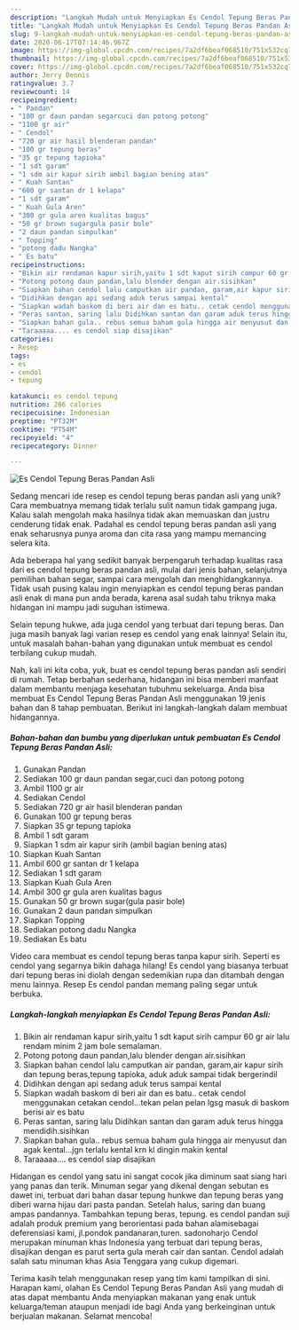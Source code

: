```yaml
---
description: "Langkah Mudah untuk Menyiapkan Es Cendol Tepung Beras Pandan Asli yang Enak"
title: "Langkah Mudah untuk Menyiapkan Es Cendol Tepung Beras Pandan Asli yang Enak"
slug: 9-langkah-mudah-untuk-menyiapkan-es-cendol-tepung-beras-pandan-asli-yang-enak
date: 2020-06-17T07:14:46.967Z
image: https://img-global.cpcdn.com/recipes/7a2df6beaf068510/751x532cq70/es-cendol-tepung-beras-pandan-asli-foto-resep-utama.jpg
thumbnail: https://img-global.cpcdn.com/recipes/7a2df6beaf068510/751x532cq70/es-cendol-tepung-beras-pandan-asli-foto-resep-utama.jpg
cover: https://img-global.cpcdn.com/recipes/7a2df6beaf068510/751x532cq70/es-cendol-tepung-beras-pandan-asli-foto-resep-utama.jpg
author: Jerry Dennis
ratingvalue: 3.7
reviewcount: 14
recipeingredient:
- " Pandan"
- "100 gr daun pandan segarcuci dan potong potong"
- "1100 gr air"
- " Cendol"
- "720 gr air hasil blenderan pandan"
- "100 gr tepung beras"
- "35 gr tepung tapioka"
- "1 sdt garam"
- "1 sdm air kapur sirih ambil bagian bening atas"
- " Kuah Santan"
- "600 gr santan dr 1 kelapa"
- "1 sdt garam"
- " Kuah Gula Aren"
- "300 gr gula aren kualitas bagus"
- "50 gr brown sugargula pasir bole"
- "2 daun pandan simpulkan"
- " Topping"
- "potong dadu Nangka"
- " Es batu"
recipeinstructions:
- "Bikin air rendaman kapur sirih,yaitu 1 sdt kaput sirih campur 60 gr air lalu rendam minim 2 jam bole semalaman."
- "Potong potong daun pandan,lalu blender dengan air.sisihkan"
- "Siapkan bahan cendol lalu camputkan air pandan, garam,air kapur sirih dan tepung beras,tepung tapioka, aduk aduk sampai tidak bergerindil"
- "Didihkan dengan api sedang aduk terus sampai kental"
- "Siapkan wadah baskom di beri air dan es batu.. cetak cendol menggunakan cetakan cendol...tekan pelan pelan lgsg masuk di baskom berisi air es batu"
- "Peras santan, saring lalu Didihkan santan dan garam aduk terus hingga mendidih.sisihkan"
- "Siapkan bahan gula.. rebus semua baham gula hingga air menyusut dan agak kental...jgn terlalu kental krn kl dingin makin kental"
- "Taraaaaa.... es cendol siap disajikan"
categories:
- Resep
tags:
- es
- cendol
- tepung

katakunci: es cendol tepung 
nutrition: 266 calories
recipecuisine: Indonesian
preptime: "PT32M"
cooktime: "PT54M"
recipeyield: "4"
recipecategory: Dinner

---
```



![Es Cendol Tepung Beras Pandan Asli](https://img-global.cpcdn.com/recipes/7a2df6beaf068510/751x532cq70/es-cendol-tepung-beras-pandan-asli-foto-resep-utama.jpg)

Sedang mencari ide resep es cendol tepung beras pandan asli yang unik? Cara membuatnya memang tidak terlalu sulit namun tidak gampang juga. Kalau salah mengolah maka hasilnya tidak akan memuaskan dan justru cenderung tidak enak. Padahal es cendol tepung beras pandan asli yang enak seharusnya punya aroma dan cita rasa yang mampu memancing selera kita.

Ada beberapa hal yang sedikit banyak berpengaruh terhadap kualitas rasa dari es cendol tepung beras pandan asli, mulai dari jenis bahan, selanjutnya pemilihan bahan segar, sampai cara mengolah dan menghidangkannya. Tidak usah pusing kalau ingin menyiapkan es cendol tepung beras pandan asli enak di mana pun anda berada, karena asal sudah tahu triknya maka hidangan ini mampu jadi suguhan istimewa.

Selain tepung hukwe, ada juga cendol yang terbuat dari tepung beras. Dan juga masih banyak lagi varian resep es cendol yang enak lainnya! Selain itu, untuk masalah bahan-bahan yang digunakan untuk membuat es cendol terbilang cukup mudah.


Nah, kali ini kita coba, yuk, buat es cendol tepung beras pandan asli sendiri di rumah. Tetap berbahan sederhana, hidangan ini bisa memberi manfaat dalam membantu menjaga kesehatan tubuhmu sekeluarga. Anda bisa membuat Es Cendol Tepung Beras Pandan Asli menggunakan 19 jenis bahan dan 8 tahap pembuatan. Berikut ini langkah-langkah dalam membuat hidangannya.

<!--inarticleads1-->

##### Bahan-bahan dan bumbu yang diperlukan untuk pembuatan Es Cendol Tepung Beras Pandan Asli:

1. Gunakan  Pandan
1. Sediakan 100 gr daun pandan segar,cuci dan potong potong
1. Ambil 1100 gr air
1. Sediakan  Cendol
1. Sediakan 720 gr air hasil blenderan pandan
1. Gunakan 100 gr tepung beras
1. Siapkan 35 gr tepung tapioka
1. Ambil 1 sdt garam
1. Siapkan 1 sdm air kapur sirih (ambil bagian bening atas)
1. Siapkan  Kuah Santan
1. Ambil 600 gr santan dr 1 kelapa
1. Sediakan 1 sdt garam
1. Siapkan  Kuah Gula Aren
1. Ambil 300 gr gula aren kualitas bagus
1. Gunakan 50 gr brown sugar(gula pasir bole)
1. Gunakan 2 daun pandan simpulkan
1. Siapkan  Topping
1. Sediakan potong dadu Nangka
1. Sediakan  Es batu


Video cara membuat es cendol tepung beras tanpa kapur sirih. Seperti es cendol yang segarnya bikin dahaga hilang! Es cendol yang biasanya terbuat dari tepung beras ini diolah dengan sedemikian rupa dan ditambah dengan menu lainnya. Resep Es cendol pandan memang paling segar untuk berbuka. 

<!--inarticleads2-->

##### Langkah-langkah menyiapkan Es Cendol Tepung Beras Pandan Asli:

1. Bikin air rendaman kapur sirih,yaitu 1 sdt kaput sirih campur 60 gr air lalu rendam minim 2 jam bole semalaman.
1. Potong potong daun pandan,lalu blender dengan air.sisihkan
1. Siapkan bahan cendol lalu camputkan air pandan, garam,air kapur sirih dan tepung beras,tepung tapioka, aduk aduk sampai tidak bergerindil
1. Didihkan dengan api sedang aduk terus sampai kental
1. Siapkan wadah baskom di beri air dan es batu.. cetak cendol menggunakan cetakan cendol...tekan pelan pelan lgsg masuk di baskom berisi air es batu
1. Peras santan, saring lalu Didihkan santan dan garam aduk terus hingga mendidih.sisihkan
1. Siapkan bahan gula.. rebus semua baham gula hingga air menyusut dan agak kental...jgn terlalu kental krn kl dingin makin kental
1. Taraaaaa.... es cendol siap disajikan


Hidangan es cendol yang satu ini sangat cocok jika diminum saat siang hari yang panas dan terik. Minuman segar yang dikenal dengan sebutan es dawet ini, terbuat dari bahan dasar tepung hunkwe dan tepung beras yang diberi warna hijau dari pasta pandan. Setelah halus, saring dan buang ampas pandannya. Tambahkan tepung beras, tepung. es cendol pandan suji adalah produk premium yang berorientasi pada bahan alamisebagai deferensiasi kami, jl.pondok pandanaran,turen. sadonoharjo Cendol merupakan minuman khas Indonesia yang terbuat dari tepung beras, disajikan dengan es parut serta gula merah cair dan santan. Cendol adalah salah satu minuman khas Asia Tenggara yang cukup digemari. 

Terima kasih telah menggunakan resep yang tim kami tampilkan di sini. Harapan kami, olahan Es Cendol Tepung Beras Pandan Asli yang mudah di atas dapat membantu Anda menyiapkan makanan yang enak untuk keluarga/teman ataupun menjadi ide bagi Anda yang berkeinginan untuk berjualan makanan. Selamat mencoba!
